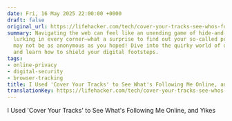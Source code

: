 ```yaml
---
date: Fri, 16 May 2025 22:00:00 +0000
draft: false
original_url: https://lifehacker.com/tech/cover-your-tracks-see-whos-following-you-online?utm_medium=RSS
summary: Navigating the web can feel like an unending game of hide-and-seek with trackers
  lurking in every corner—what a surprise to find out your so-called private setup
  may not be as anonymous as you hoped! Dive into the quirky world of online safety
  and learn how to shield your digital footsteps.
tags:
- online-privacy
- digital-security
- browser-tracking
title: I Used 'Cover Your Tracks' to See What's Following Me Online, and Yikes
translationKey: https://lifehacker.com/tech/cover-your-tracks-see-whos-following-you-online?utm_medium=RSS
---
```


I Used 'Cover Your Tracks' to See What's Following Me Online, and Yikes